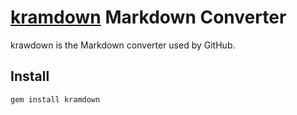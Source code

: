 # [kramdown][] Markdown Converter

krawdown is the Markdown converter used by GitHub.

[kramdown]: <https://kramdown.gettalong.org>

## Install

```bash
gem install kramdown
```
